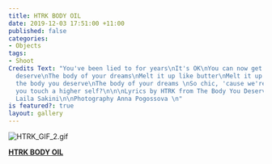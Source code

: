 ```yaml
---
title: HTRK BODY OIL
date: 2019-12-03 17:51:00 +11:00
published: false
categories:
- Objects
tags:
- Shoot
Credits Text: "You've been lied to for years\nIt's OK\nYou can now get the body you
  deserve\nThe body of your dreams\nMelt it up like butter\nMelt it up like gasoline\nIn
  the body you deserve\nThe body of your dreams \nSo chic, 'cause we're psychic\nCan
  you touch a higher self?\n\n\nLyrics by HTRK from The Body You Deserve\nConcept/Editor
  Laila Sakini\n\nPhotography Anna Pogossova \n"
is featured?: true
layout: gallery
---
```


![HTRK_GIF_2.gif](/uploads/HTRK_GIF_2.gif)

**[HTRK BODY OIL](https://htrk.bigcartel.com/product/htrk-body-oil)**



